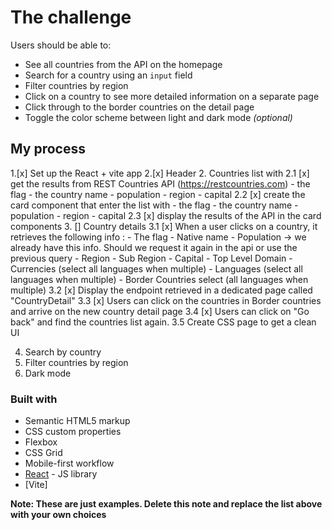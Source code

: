 
# The challenge

Users should be able to:

- See all countries from the API on the homepage
- Search for a country using an `input` field
- Filter countries by region
- Click on a country to see more detailed information on a separate page
- Click through to the border countries on the detail page
- Toggle the color scheme between light and dark mode *(optional)*

## My process


  1.[x] Set up the React + vite app
  2.[x] Header
  2. Countries list with 
    2.1 [x] get the results from REST Countries API (https://restcountries.com)
      - the flag
      - the country name
      - population
      - region
      - capital
    2.2 [x] create the card component that enter the list with 
      - the flag
      - the country name
      - population
      - region
      - capital
    2.3 [x] display the results of the API in the card components
  3. [] Country details
    3.1  [x] When a user clicks on a country, it retrieves the following info :
      - The flag
      - Native name
      - Population -> we already have this info. Should we request it again in the api or use the previous query
      - Region 
      - Sub Region 
      - Capital
      - Top Level Domain
      - Currencies (select all languages when multiple)
      - Languages (select all languages when multiple)
      - Border Countries select (all languages when multiple)
    3.2  [x]  Display the endpoint retrieved in a dedicated page called "CountryDetail"
    3.3  [x] Users can click on the countries in Border countries and arrive on the new country detail page
    3.4  [x] Users can click on "Go back" and find the countries list again.
    3.5 Create CSS page to get a clean UI

  4. Search by country
  5. Filter countries by region
  6. Dark mode



### Built with

- Semantic HTML5 markup
- CSS custom properties
- Flexbox
- CSS Grid
- Mobile-first workflow
- [React](https://reactjs.org/) - JS library
- [Vite]

**Note: These are just examples. Delete this note and replace the list above with your own choices**

